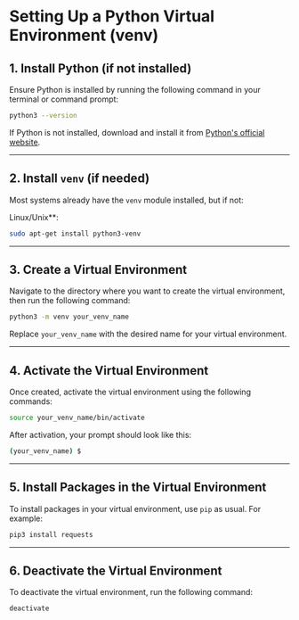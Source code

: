 
# Setting Up a Python Virtual Environment (venv)

## 1. Install Python (if not installed)

Ensure Python is installed by running the following command in your terminal or command prompt:

```bash
python3 --version
```

If Python is not installed, download and install it from [Python's official website](https://www.python.org/downloads/).

---

## 2. Install `venv` (if needed)

Most systems already have the `venv` module installed, but if not:

Linux/Unix**:
  
  ```bash
  sudo apt-get install python3-venv
  ```

---

## 3. Create a Virtual Environment

Navigate to the directory where you want to create the virtual environment, then run the following command:

```bash
python3 -m venv your_venv_name
```

Replace `your_venv_name` with the desired name for your virtual environment.

---

## 4. Activate the Virtual Environment

Once created, activate the virtual environment using the following commands:

  ```bash
  source your_venv_name/bin/activate
  ```

After activation, your prompt should look like this:

```bash
(your_venv_name) $
```

---

## 5. Install Packages in the Virtual Environment

To install packages in your virtual environment, use `pip` as usual. For example:

```bash
pip3 install requests
```

---

## 6. Deactivate the Virtual Environment

To deactivate the virtual environment, run the following command:

```bash
deactivate
```
